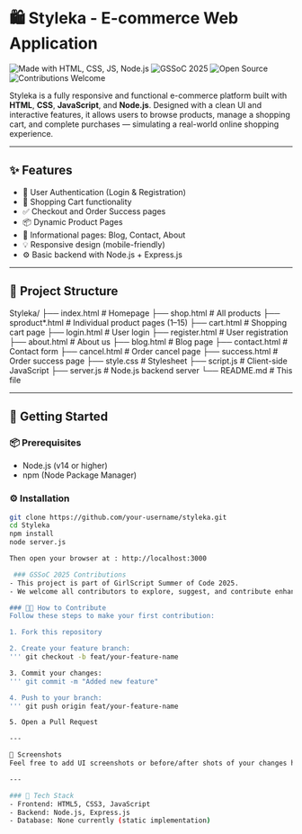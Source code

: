 # 🛍️ Styleka - E-commerce Web Application

![Made with HTML, CSS, JS, Node.js](https://img.shields.io/badge/TechStack-HTML%2FCSS%2FJS%2FNode.js-blue)
![GSSoC 2025](https://img.shields.io/badge/GSSoC-2025-orange)
![Open Source](https://img.shields.io/badge/Open%20Source-Yes-brightgreen)
![Contributions Welcome](https://img.shields.io/badge/Contributions-Welcome-brightgreen)

Styleka is a fully responsive and functional e-commerce platform built with **HTML**, **CSS**, **JavaScript**, and **Node.js**. Designed with a clean UI and interactive features, it allows users to browse products, manage a shopping cart, and complete purchases — simulating a real-world online shopping experience.

---

## ✨ Features

- 🔐 User Authentication (Login & Registration)
- 🛒 Shopping Cart functionality
- ✅ Checkout and Order Success pages
- 📦 Dynamic Product Pages
- 📇 Informational pages: Blog, Contact, About
- 💡 Responsive design (mobile-friendly)
- ⚙️ Basic backend with Node.js + Express.js

---

## 📁 Project Structure
Styleka/
├── index.html # Homepage
├── shop.html # All products
├── sproduct*.html # Individual product pages (1–15)
├── cart.html # Shopping cart page
├── login.html # User login
├── register.html # User registration
├── about.html # About us
├── blog.html # Blog page
├── contact.html # Contact form
├── cancel.html # Order cancel page
├── success.html # Order success page
├── style.css # Stylesheet
├── script.js # Client-side JavaScript
├── server.js # Node.js backend server
└── README.md # This file



---

## 🚀 Getting Started

### 📦 Prerequisites

- Node.js (v14 or higher)
- npm (Node Package Manager)

### ⚙️ Installation

```bash
git clone https://github.com/your-username/styleka.git
cd Styleka
npm install
node server.js

Then open your browser at : http://localhost:3000

 ### GSSoC 2025 Contributions
- This project is part of GirlScript Summer of Code 2025.
- We welcome all contributors to explore, suggest, and contribute enhancements — whether it's improving UI/UX, adding features, or optimizing code. Contributions will be acknowledged in the contributor section and merged according to our guidelines.

### 🧑‍💻 How to Contribute
Follow these steps to make your first contribution:

1. Fork this repository

2. Create your feature branch:
''' git checkout -b feat/your-feature-name

3. Commit your changes:
''' git commit -m "Added new feature"

4. Push to your branch:
''' git push origin feat/your-feature-name

5. Open a Pull Request

---

📸 Screenshots
Feel free to add UI screenshots or before/after shots of your changes here.

---

### 🧰 Tech Stack
- Frontend: HTML5, CSS3, JavaScript
- Backend: Node.js, Express.js
- Database: None currently (static implementation) 
 